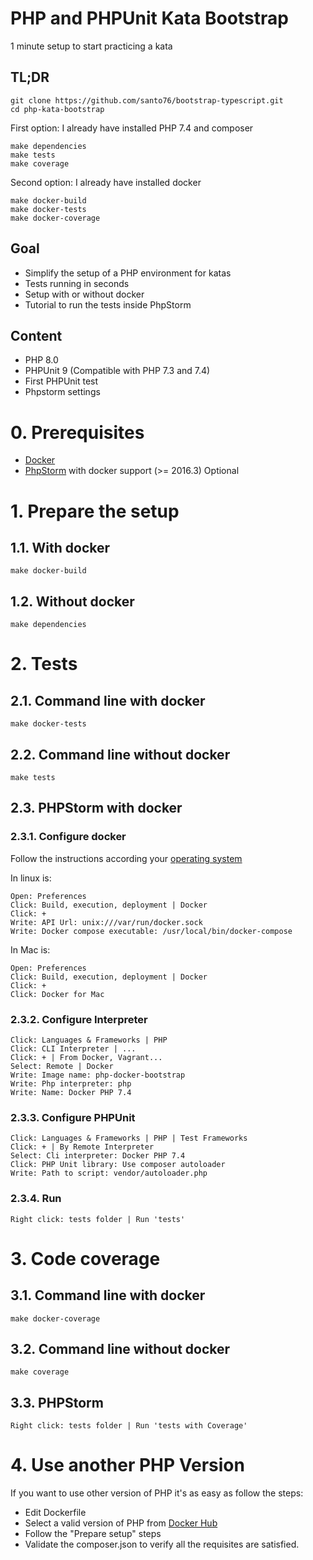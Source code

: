 # PHP and PHPUnit Kata Bootstrap
1 minute setup to start practicing a kata 
## TL;DR

    git clone https://github.com/santo76/bootstrap-typescript.git
    cd php-kata-bootstrap
First option: I already have installed PHP 7.4 and composer

    make dependencies
    make tests
    make coverage

Second option: I already have installed docker

    make docker-build
    make docker-tests
    make docker-coverage

## Goal
- Simplify the setup of a PHP environment for katas
- Tests running in seconds
- Setup with or without docker
- Tutorial to run the tests inside PhpStorm
 
## Content
- PHP 8.0
- PHPUnit 9 (Compatible with PHP 7.3 and 7.4)
- First PHPUnit test
- Phpstorm settings

# 0. Prerequisites
- [Docker](https://docs.docker.com/engine/installation/)
- [PhpStorm](https://www.jetbrains.com/phpstorm/download) with docker support (>= 2016.3) Optional

# 1. Prepare the setup
## 1.1. With docker
    make docker-build

## 1.2. Without docker

    make dependencies
    
# 2. Tests
## 2.1. Command line with docker
    make docker-tests
## 2.2. Command line without docker
    make tests
## 2.3. PHPStorm with docker
### 2.3.1. Configure docker
Follow the instructions according your [operating system](https://blog.jetbrains.com/phpstorm/2015/10/docker-support-in-phpstorm/)

In linux is:

    Open: Preferences
    Click: Build, execution, deployment | Docker
    Click: +
    Write: API Url: unix:///var/run/docker.sock
    Write: Docker compose executable: /usr/local/bin/docker-compose 

In Mac is:

    Open: Preferences
    Click: Build, execution, deployment | Docker
    Click: +
    Click: Docker for Mac
### 2.3.2. Configure Interpreter
    Click: Languages & Frameworks | PHP 
    Click: CLI Interpreter | ...
    Click: + | From Docker, Vagrant...
    Select: Remote | Docker
    Write: Image name: php-docker-bootstrap
    Write: Php interpreter: php
    Write: Name: Docker PHP 7.4
### 2.3.3. Configure PHPUnit
    Click: Languages & Frameworks | PHP | Test Frameworks 
    Click: + | By Remote Interpreter
    Select: Cli interpreter: Docker PHP 7.4
    Click: PHP Unit library: Use composer autoloader
    Write: Path to script: vendor/autoloader.php
### 2.3.4. Run
    Right click: tests folder | Run 'tests'

# 3. Code coverage
## 3.1. Command line with docker
    make docker-coverage
## 3.2. Command line without docker
    make coverage
##  3.3. PHPStorm 
    Right click: tests folder | Run 'tests with Coverage'
# 4. Use another PHP Version
If you want to use other version of PHP it's as easy as follow the steps:
- Edit Dockerfile
- Select a valid version of PHP from [Docker Hub](https://hub.docker.com/_/php/)
- Follow the "Prepare setup" steps
- Validate the composer.json to verify all the requisites are satisfied.
